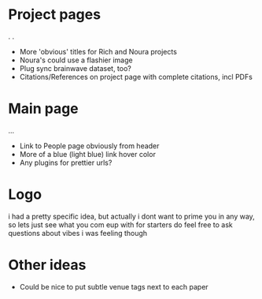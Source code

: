 # Project pages
. .
- More 'obvious' titles for Rich and Noura projects
- Noura's could use a flashier image
- Plug sync brainwave dataset, too?
- Citations/References on project page with complete citations, incl PDFs

# Main page
...
- Link to People page obviously from header
- More of a blue (light blue) link hover color
- Any plugins for prettier urls?

# Logo
i had a pretty specific idea, but actually i dont want to prime you in any way, so lets just see what you com eup with for starters
do feel free to ask questions about vibes i was feeling though

# Other ideas
- Could be nice to put subtle venue tags next to each paper